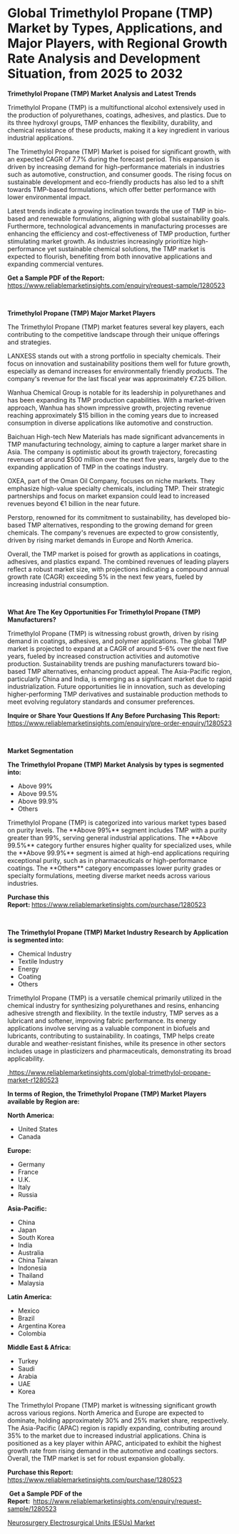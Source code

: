 <p><h1>Global Trimethylol Propane (TMP) Market by Types, Applications, and Major Players, with Regional Growth Rate Analysis and Development Situation, from 2025 to 2032</h1></p><p><strong>Trimethylol Propane (TMP) Market Analysis and Latest Trends</strong></p>
<p><p>Trimethylol Propane (TMP) is a multifunctional alcohol extensively used in the production of polyurethanes, coatings, adhesives, and plastics. Due to its three hydroxyl groups, TMP enhances the flexibility, durability, and chemical resistance of these products, making it a key ingredient in various industrial applications.</p><p>The Trimethylol Propane (TMP) Market is poised for significant growth, with an expected CAGR of 7.7% during the forecast period. This expansion is driven by increasing demand for high-performance materials in industries such as automotive, construction, and consumer goods. The rising focus on sustainable development and eco-friendly products has also led to a shift towards TMP-based formulations, which offer better performance with lower environmental impact.</p><p>Latest trends indicate a growing inclination towards the use of TMP in bio-based and renewable formulations, aligning with global sustainability goals. Furthermore, technological advancements in manufacturing processes are enhancing the efficiency and cost-effectiveness of TMP production, further stimulating market growth. As industries increasingly prioritize high-performance yet sustainable chemical solutions, the TMP market is expected to flourish, benefiting from both innovative applications and expanding commercial ventures.</p></p>
<p><strong>Get a Sample PDF of the Report:&nbsp;</strong> <a href="https://www.reliablemarketinsights.com/enquiry/request-sample/1280523?utm_campaign=3535&utm_medium=2&utm_source=Github&utm_content=ia&utm_term=24032025&utm_id=trimethylol-propane-tmp">https://www.reliablemarketinsights.com/enquiry/request-sample/1280523</a></p>
<p>&nbsp;</p>
<p><strong>Trimethylol Propane (TMP) Major Market Players</strong></p>
<p><p>The Trimethylol Propane (TMP) market features several key players, each contributing to the competitive landscape through their unique offerings and strategies. </p><p>LANXESS stands out with a strong portfolio in specialty chemicals. Their focus on innovation and sustainability positions them well for future growth, especially as demand increases for environmentally friendly products. The company's revenue for the last fiscal year was approximately €7.25 billion.</p><p>Wanhua Chemical Group is notable for its leadership in polyurethanes and has been expanding its TMP production capabilities. With a market-driven approach, Wanhua has shown impressive growth, projecting revenue reaching approximately $15 billion in the coming years due to increased consumption in diverse applications like automotive and construction.</p><p>Baichuan High-tech New Materials has made significant advancements in TMP manufacturing technology, aiming to capture a larger market share in Asia. The company is optimistic about its growth trajectory, forecasting revenues of around $500 million over the next five years, largely due to the expanding application of TMP in the coatings industry.</p><p>OXEA, part of the Oman Oil Company, focuses on niche markets. They emphasize high-value specialty chemicals, including TMP. Their strategic partnerships and focus on market expansion could lead to increased revenues beyond €1 billion in the near future.</p><p>Perstorp, renowned for its commitment to sustainability, has developed bio-based TMP alternatives, responding to the growing demand for green chemicals. The company's revenues are expected to grow consistently, driven by rising market demands in Europe and North America.</p><p>Overall, the TMP market is poised for growth as applications in coatings, adhesives, and plastics expand. The combined revenues of leading players reflect a robust market size, with projections indicating a compound annual growth rate (CAGR) exceeding 5% in the next few years, fueled by increasing industrial consumption.</p></p>
<p>&nbsp;</p>
<p><strong>What Are The Key Opportunities For Trimethylol Propane (TMP) Manufacturers?</strong></p>
<p><p>Trimethylol Propane (TMP) is witnessing robust growth, driven by rising demand in coatings, adhesives, and polymer applications. The global TMP market is projected to expand at a CAGR of around 5-6% over the next five years, fueled by increased construction activities and automotive production. Sustainability trends are pushing manufacturers toward bio-based TMP alternatives, enhancing product appeal. The Asia-Pacific region, particularly China and India, is emerging as a significant market due to rapid industrialization. Future opportunities lie in innovation, such as developing higher-performing TMP derivatives and sustainable production methods to meet evolving regulatory standards and consumer preferences.</p></p>
<p><strong>Inquire or Share Your Questions If Any Before Purchasing This Report:</strong> <a href="https://www.reliablemarketinsights.com/enquiry/pre-order-enquiry/1280523?utm_campaign=3535&utm_medium=2&utm_source=Github&utm_content=ia&utm_term=24032025&utm_id=trimethylol-propane-tmp">https://www.reliablemarketinsights.com/enquiry/pre-order-enquiry/1280523</a></p>
<p>&nbsp;</p>
<p><strong>Market Segmentation</strong></p>
<p><strong>The Trimethylol Propane (TMP) Market Analysis by types is segmented into:</strong></p>
<p><ul><li>Above 99%</li><li>Above 99.5%</li><li>Above 99.9%</li><li>Others</li></ul></p>
<p><p>Trimethylol Propane (TMP) is categorized into various market types based on purity levels. The **Above 99%** segment includes TMP with a purity greater than 99%, serving general industrial applications. The **Above 99.5%** category further ensures higher quality for specialized uses, while the **Above 99.9%** segment is aimed at high-end applications requiring exceptional purity, such as in pharmaceuticals or high-performance coatings. The **Others** category encompasses lower purity grades or specialty formulations, meeting diverse market needs across various industries.</p></p>
<p><strong>Purchase this Report:&nbsp;</strong><a href="https://www.reliablemarketinsights.com/purchase/1280523?utm_campaign=3535&utm_medium=2&utm_source=Github&utm_content=ia&utm_term=24032025&utm_id=trimethylol-propane-tmp">https://www.reliablemarketinsights.com/purchase/1280523</a></p>
<p>&nbsp;</p>
<p><strong>The Trimethylol Propane (TMP) Market Industry Research by Application is segmented into:</strong></p>
<p><ul><li>Chemical Industry</li><li>Textile Industry</li><li>Energy</li><li>Coating</li><li>Others</li></ul></p>
<p><p>Trimethylol Propane (TMP) is a versatile chemical primarily utilized in the chemical industry for synthesizing polyurethanes and resins, enhancing adhesive strength and flexibility. In the textile industry, TMP serves as a lubricant and softener, improving fabric performance. Its energy applications involve serving as a valuable component in biofuels and lubricants, contributing to sustainability. In coatings, TMP helps create durable and weather-resistant finishes, while its presence in other sectors includes usage in plasticizers and pharmaceuticals, demonstrating its broad applicability.</p></p>
<p><a href="https://www.reliablemarketinsights.com/global-trimethylol-propane-market-r1280523?utm_campaign=3535&utm_medium=2&utm_source=Github&utm_content=ia&utm_term=24032025&utm_id=trimethylol-propane-tmp">&nbsp;https://www.reliablemarketinsights.com/global-trimethylol-propane-market-r1280523</a></p>
<p><strong>In terms of Region, the Trimethylol Propane (TMP) Market Players available by Region are:</strong></p>
<p>
    <p> <strong> North America: </strong>
        <ul>
            <li>United States</li>
            <li>Canada</li>
        </ul>
        </p> 
    <p> <strong> Europe: </strong>
        <ul>
            <li>Germany</li>
            <li>France</li>
            <li>U.K.</li>
            <li>Italy</li>
            <li>Russia</li>
        </ul>
        </p> 
    <p> <strong> Asia-Pacific: </strong>
        <ul>
            <li>China</li>
            <li>Japan</li>
            <li>South Korea</li>
            <li>India</li>
            <li>Australia</li>
            <li>China Taiwan</li>
            <li>Indonesia</li>
            <li>Thailand</li>
            <li>Malaysia</li>
        </ul>
        </p> 
    <p> <strong> Latin America: </strong>
        <ul>
            <li>Mexico</li>
            <li>Brazil</li>
            <li>Argentina Korea</li>
            <li>Colombia</li>
        </ul>
        </p> 
    <p> <strong> Middle East & Africa: </strong>
        <ul>
            <li>Turkey</li>
            <li>Saudi</li>
            <li>Arabia</li>
            <li>UAE</li>
            <li>Korea</li>
        </ul>
    </p>
    </p>
<p><p>The Trimethylol Propane (TMP) market is witnessing significant growth across various regions. North America and Europe are expected to dominate, holding approximately 30% and 25% market share, respectively. The Asia-Pacific (APAC) region is rapidly expanding, contributing around 35% to the market due to increased industrial applications. China is positioned as a key player within APAC, anticipated to exhibit the highest growth rate from rising demand in the automotive and coatings sectors. Overall, the TMP market is set for robust expansion globally.</p></p>
<p><strong>Purchase this Report: </strong><a href="https://www.reliablemarketinsights.com/purchase/1280523?utm_campaign=3535&utm_medium=2&utm_source=Github&utm_content=ia&utm_term=24032025&utm_id=trimethylol-propane-tmp">https://www.reliablemarketinsights.com/purchase/1280523</a></p>
<p>&nbsp;<strong>Get a Sample PDF of the Report:&nbsp;&nbsp;</strong><a href="https://www.reliablemarketinsights.com/enquiry/request-sample/1280523?utm_campaign=3535&utm_medium=2&utm_source=Github&utm_content=ia&utm_term=24032025&utm_id=trimethylol-propane-tmp">https://www.reliablemarketinsights.com/enquiry/request-sample/1280523</a></p>
<p><strong></strong></p>
<p><p><a href="https://github.com/syiqvanyo/Market-Research-Report-List-1/blob/main/neurosurgery-electrosurgical-units-esus-market.md?utm_campaign=3535&utm_medium=2&utm_source=Github&utm_content=ia&utm_term=24032025&utm_id=trimethylol-propane-tmp">Neurosurgery Electrosurgical Units (ESUs) Market</a></p></p>